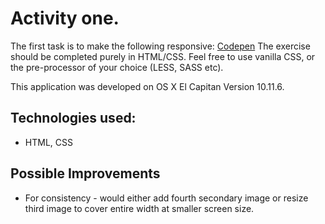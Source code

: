 # Activity one.

The first task is to make the following responsive:
[Codepen](http://codepen.io/chriscoyier/pen/lDJmf)
The exercise should be completed purely in HTML/CSS. Feel free to use vanilla CSS, or the pre-processor of your choice (LESS, SASS etc).

This application was developed on OS X El Capitan Version 10.11.6.

## Technologies used:
  * HTML, CSS

## Possible Improvements

  * For consistency - would either add fourth secondary image or resize third image to cover entire width at smaller screen size.
